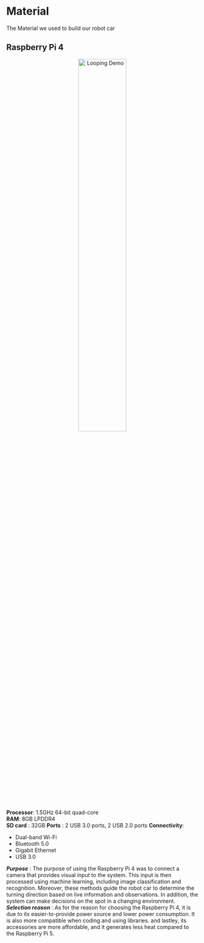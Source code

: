 # Material
The Material we used to build our robot car
## Raspberry Pi 4
<p align="center">
  <img src="./RAS.gif" alt="Looping Demo" width="50%">
</p>

**Processor**: 1.5GHz 64-bit quad-core  
**RAM**: 8GB LPDDR4  
**SD card** : 32GB
**Ports** : 2 USB 3.0 ports, 2 USB 2.0 ports
**Connectivity**:  
  - Dual-band Wi-Fi  
  - Bluetooth 5.0  
  - Gigabit Ethernet  
  - USB 3.0

***Purpose*** : The purpose of using the Raspberry Pi 4 was to connect a camera that provides visual input to the system. This input is then processed using machine learning, including image classification and recognition. Moreover, these methods guide the robot car to determine the turning direction based on live information and observations. In addition, the system can make decisions on the spot in a changing environment.
***Selection reason*** : As for the reason for choosing the Raspberry Pi 4, it is due to its easier-to-provide power source and lower power consumption. It is also more compatible when coding and using libraries. and lastley, its accessories are more affordable, and it generates less heat compared to the Raspberry Pi 5.


